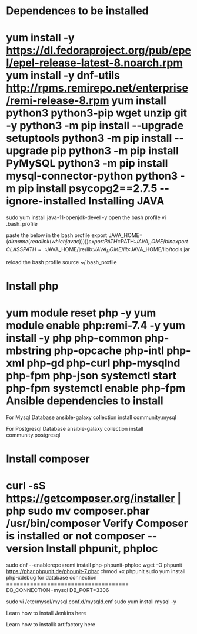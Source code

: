 Dependences to be installed
====================================

yum install -y https://dl.fedoraproject.org/pub/epel/epel-release-latest-8.noarch.rpm
yum install -y dnf-utils http://rpms.remirepo.net/enterprise/remi-release-8.rpm
yum install python3 python3-pip wget unzip git -y
python3 -m pip install --upgrade setuptools
python3 -m pip install --upgrade pip
python3 -m pip install PyMySQL
python3 -m pip install mysql-connector-python
python3 -m pip install psycopg2==2.7.5 --ignore-installed
Installing JAVA
====================================

sudo yum install java-11-openjdk-devel -y
open the bash profile
vi .bash_profile

paste the below in the bash profile
export JAVA_HOME=$(dirname 
(readlink 
(which javac))))) export PATH=$PATH:$JAVA_HOME/bin export CLASSPATH=.:$JAVA_HOME/jre/lib:$JAVA_HOME/lib:$JAVA_HOME/lib/tools.jar

reload the bash profile
source ~/.bash_profile

Install php
=====================================

yum module reset php -y
yum module enable php:remi-7.4 -y
yum install -y php php-common php-mbstring php-opcache php-intl php-xml php-gd php-curl php-mysqlnd php-fpm php-json
systemctl start php-fpm
systemctl enable php-fpm
Ansible dependencies to install
=====================================

For Mysql Database
ansible-galaxy collection install community.mysql

For Postgresql Database
ansible-galaxy collection install community.postgresql

Install composer
=====================================

curl -sS https://getcomposer.org/installer | php
sudo mv composer.phar /usr/bin/composer
Verify Composer is installed or not
composer --version
Install phpunit, phploc
=====================================

sudo dnf --enablerepo=remi install php-phpunit-phploc
wget -O phpunit https://phar.phpunit.de/phpunit-7.phar
chmod +x phpunit
sudo yum install php-xdebug
for database connection
==================================== DB_CONNECTION=mysql DB_PORT=3306

sudo vi /etc/mysql/mysql.conf.d/mysqld.cnf sudo yum install mysql -y

Learn how to install Jenkins here

Learn how to installk artifactory here